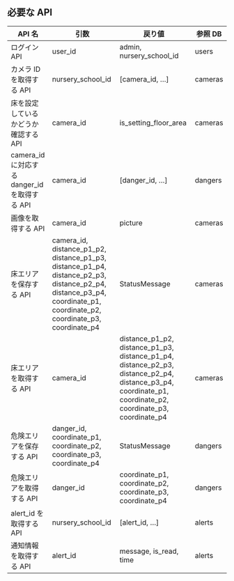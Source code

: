 ## 必要な API

| API 名                                        | 引数                                                                                                                                                                  | 戻り値                                                                                                                                                     | 参照 DB |
| --------------------------------------------- | --------------------------------------------------------------------------------------------------------------------------------------------------------------------- | ---------------------------------------------------------------------------------------------------------------------------------------------------------- | ------- |
| ログイン API                                  | user_id                                                                                                                                                               | admin, nursery_school_id                                                                                                                                   | users   |
| カメラ ID を取得する API                      | nursery_school_id                                                                                                                                                     | [camera_id, …]                                                                                                                                             | cameras |
| 床を設定しているかどうか確認する API          | camera_id                                                                                                                                                             | is_setting_floor_area                                                                                                                                      | cameras |
| camera_id に対応する danger_id を取得する API | camera_id                                                                                                                                                             | [danger_id, …]                                                                                                                                             | dangers |
| 画像を取得する API                            | camera_id                                                                                                                                                             | picture                                                                                                                                                    | cameras |
| 床エリアを保存する API                        | camera_id, distance_p1_p2, distance_p1_p3, distance_p1_p4, distance_p2_p3, distance_p2_p4, distance_p3_p4, coordinate_p1, coordinate_p2, coordinate_p3, coordinate_p4 | StatusMessage                                                                                                                                              | cameras |
| 床エリアを取得する API                        | camera_id                                                                                                                                                             | distance_p1_p2, distance_p1_p3, distance_p1_p4, distance_p2_p3, distance_p2_p4, distance_p3_p4, coordinate_p1, coordinate_p2, coordinate_p3, coordinate_p4 | cameras |
| 危険エリアを保存する API                      | danger_id, coordinate_p1, coordinate_p2, coordinate_p3, coordinate_p4                                                                                                 | StatusMessage                                                                                                                                              | dangers |
| 危険エリアを取得する API                      | danger_id                                                                                                                                                             | coordinate_p1, coordinate_p2, coordinate_p3, coordinate_p4                                                                                                 | dangers |
| alert_id を取得する API                       | nursery_school_id                                                                                                                                                     | [alert_id, …]                                                                                                                                              | alerts  |
| 通知情報を取得する API                        | alert_id                                                                                                                                                              | message, is_read, time                                                                                                                                     | alerts  |
